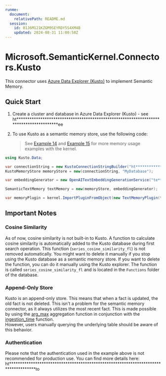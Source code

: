 ```yaml
---
runme:
  document:
    relativePath: README.md
  session:
    id: 01J6M121KZGM9SEYRDY5S4XM4B
    updated: 2024-08-31 11:00:58Z
---
```


# Microsoft.SemanticKernel.Connectors.Kusto

This connector uses [Azure Data Explorer (Kusto)](ht*************************************************er/) to implement Semantic Memory.

## Quick Start

1. Create a cluster and database in Azure Data Explorer (Kusto) - see ht***************************************************************************************ee
2. To use Kusto as a semantic memory store, use the following code:

   > See [Example 14](../../../samples/Concepts/Memory/SemanticTextMemory_Building.cs) and [Example 15](../../../samples/Concepts/Memory/TextMemoryPlugin_MultipleMemoryStore.cs) for more memory usage examples with the kernel.

```csharp {"id":"01J6KPNSDA8KM2K36VWNEPCD6P"}
using Kusto.Data;

var connectionString = new KustoConnectionStringBuilder("ht***********************************et").WithAadUserPromptAuthentication();
KustoMemoryStore memoryStore = new(connectionString, "MyDatabase");

var embeddingGenerator = new OpenAITextEmbeddingGenerationService("te******************02", apiKey);

SemanticTextMemory textMemory = new(memoryStore, embeddingGenerator);

var memoryPlugin = kernel.ImportPluginFromObject(new TextMemoryPlugin(textMemory));
```

## Important Notes

### Cosine Similarity

As of now, cosine similarity is not built-in to Kusto.
A function to calculate cosine similarity is automatically added to the Kusto database during first search operation.
This function (`series_cosine_similarity_fl`) is not removed automatically.
You might want to delete it manually if you stop using the Kusto database as a semantic memory store.
If you want to delete the function, you can do it manually using the Kusto explorer.
The function is called `series_cosine_similarity_fl` and is located in the `Functions` folder of the database.

### Append-Only Store

Kusto is an append-only store. This means that when a fact is updated, the old fact is not deleted.
This isn't a problem for the semantic memory connector, as it always utilizes the most recent fact.
This is made possible by using the [arg_max](ht*********************************************************************************on) aggregation function in conjunction with the [ingestion_time](ht***********************************************************************************on) function.  
However, users manually querying the underlying table should be aware of this behavior.

### Authentication

Please note that the authentication used in the example above is not recommended for production use. You can find more details here: ht************************************************************************************to
